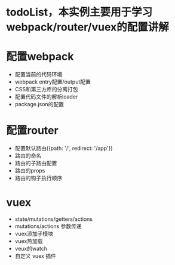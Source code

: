 # todoList，本实例主要用于学习 webpack/router/vuex的配置讲解
# 配置webpack
+ 配置当前的代码环境
+ webpack entry配置/output配置
+ CSS和第三方库的分离打包
+ 配置代码文件的解析loader
+ package.json的配置

# 配置router
+ 配置默认路由({path: '/', redirect: '/app'})
+ 路由的命名
+ 路由的子路由配置
+ 路由的props
+ 路由的钩子执行顺序

# vuex
+ state/mutations/getters/actions
+ mutations/actions 参数传递
+ vuex添加子模块
+ vuex热加载
+ veux的watch
+ 自定义 vuex 插件

